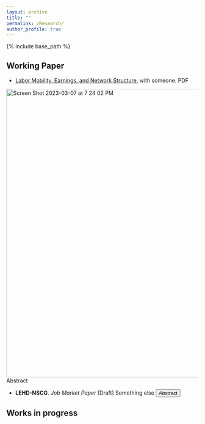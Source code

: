 ```yaml
---
layout: archive
title: ""
permalink: /Research/
author_profile: true
---
```


{% include base_path %}


## Working Paper
* [Labor Mobility, Earnings, and Network Structure](https://SteveShelnanMa.github.io/workingpaper/AKM.pdf), with someone. PDF
<img width="754" alt="Screen Shot 2023-03-07 at 7 24 02 PM" src="https://user-images.githubusercontent.com/65184060/223587010-af205469-7c70-442a-8256-c721b9d95a57.png">
<div class="abstract-toggle">
  <div class="triangle-right"></div>
  <span>Abstract</span>
</div>
<div class="abstract-content" style="display:none;">
  <p>
    Here is the abstract of the paper. You can replace this text with the actual abstract of your research. This section will expand or collapse when the user clicks on the triangle indicator above.
  </p>
</div>


* __LEHD-NSCG__. _Job Market Paper_ [Draft]
Something else 
<button class="abstract-button" onclick="toggleAbstract()">Abstract</button>
<div class="abstract-content" style="display:none;">
  <p>
    Here is the abstract of the paper. This paper studies this and that using the data bla. I document that this and that and set a model to do this.
  </p>
</div>

## Works in progress


<script>
function toggleAbstract() {
  var content = document.querySelector('.abstract-content');
  if (content.style.display === "none") {
    content.style.display = "block";
  } else {
    content.style.display = "none";
  }
}
</script>
